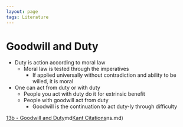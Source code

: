 ```yaml
---
layout: page
tags: Literature
---
```


# Goodwill and Duty

- Duty is action according to moral law
	- Moral law is tested through the imperatives
		- If applied universally without contradiction and ability to be willed, it is moral
- One can act from duty or with duty
	- People you act with duty do it for extrinsic benefit
	- People with goodwill act from duty
		- Goodwill is the continuation to act duty-ly through difficulty

[13b - Goodwill and Duty](13b%20-%20Goodwill%20and%20Duty.md)md[Kant Citations](Kant%20Citations.md)ns.md)